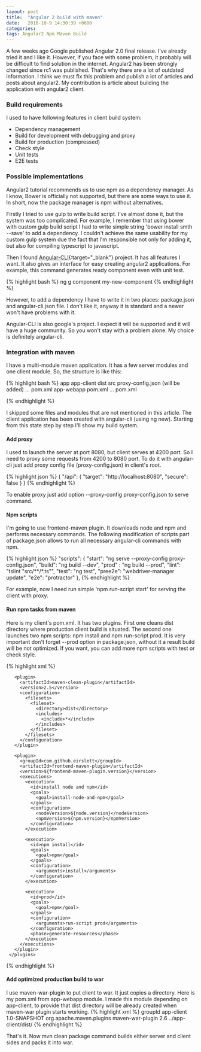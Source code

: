 ```yaml
---
layout: post
title:  "Angular 2 build with maven"
date:   2016-10-9 14:30:39 +0600
categories:
tags: Angular2 Npm Maven Build
---
```


A few weeks ago Google published Angular 2.0 final release. I've already tried it and I like it. However, if you 
face with some problem, it probably will be difficult to find solution in the internet. Angular2 has been strongly changed 
since rc1 was published. That's why there are a lot of outdated information. I think we must fix this problem and 
publish a lot of articles and posts about angular2. My contribution is article about building the application with 
angular2 client. 

 
### Build requirements

I used to have following features in client build system:

* Dependency management
* Build for development with debugging and proxy
* Build for production (compressed)
* Check style
* Unit tests
* E2E tests

### Possible implementations

Angular2 tutorial recommends us to use npm as a dependency manager. As I know, Bower is officially not supported,
but there are some ways to use it. In short, now the package manager is npm without alternatives.

Firstly I tried to use gulp to write build script. I've almost done it, but the system was too complicated. 
For example, I remember that using bower with custom gulp build script I had to write simple string 
'bower install smth --save' to add a
dependency. I couldn't achieve the same usability for my custom gulp system due the fact that I'm responsible not only 
for adding it, but also for compiling typescript to javascript.

Then I found [Angular-CLI][angularCli]{:target="_blank"} project. It has all features I want. It also gives an 
interface for easy creating angular2 applications. For example, this command generates ready component even 
with unit test.
 
 {% highlight bash %}
 ng g component my-new-component
 {% endhighlight %}
 
 However, to add a dependency I have to write it in two places: package.json and angular-cli.json file. 
 I don't like it, anyway it is standard and a newer won't have problems with it.
 
 Angular-CLI is also google's project. I expect it will be supported and it will have a huge community. So you won't 
  stay with a problem alone. My choice is definitely angular-cli.

### Integration with maven

I have a multi-module maven application. It has a few server modules and one client module. So, the structure is like 
this:

 {% highlight bash %}
 app
    app-client
        dist 
        src
        proxy-config.json (will be added)
        ...
        pom.xml
    app-webapp
        pom.xml
    ...
    pom.xml
    
 {% endhighlight %}
 
 I skipped some files and modules that are not mentioned in this article. The client application has been
 created with angular-cli (using ng new). Starting from this state step by step I'll show my build system.

#### Add proxy 

I used to launch the server at port 8080, but client serves at 4200 port. So I need to proxy some requests 
from 4200 to
8080 port. To do it with angular-cli just add proxy config file (proxy-config.json) in client's root.

  {% highlight json %}
{
  "/api": {
    "target": "http://localhost:8080",
    "secure": false
  }
}
   {% endhighlight %}
   
To enable proxy just add option --proxy-config proxy-config.json to serve command.
   
#### Npm scripts
   
   I'm going to use frontend-maven plugin. It downloads node and npm and performs
 necessary commands. The following modification of scripts part of package.json allows 
 to run all necessary angular-cli commands with npm.

  {% highlight json %}
 "scripts": {
     "start": "ng serve --proxy-config proxy-config.json",
     "build": "ng build --dev",
     "prod" : "ng build --prod",
     "lint": "tslint \"src/**/*.ts\"",
     "test": "ng test",
     "pree2e": "webdriver-manager update",
     "e2e": "protractor"
   },
   {% endhighlight %}
   
   For example, now I need run simple 'npm run-script start' for serving the client with proxy.
   
 
#### Run npm tasks from maven
 
 Here is my client's pom.xml. It has two plugins. First one cleans dist directory where production client build 
 is situated. The second one launches two npm scripts: npm install and npm run-script prod. 
  It is very important don't forget --prod option in package.json, without it a result build will be not optimized.
   If you want, you can add more npm scripts with test or check style. 
 
 {% highlight xml %}
 <build>
     <plugins>
 
       <plugin>
         <artifactId>maven-clean-plugin</artifactId>
         <version>2.5</version>
         <configuration>
           <filesets>
             <fileset>
               <directory>dist</directory>
               <includes>
                 <include>*</include>
               </includes>
             </fileset>
           </filesets>
         </configuration>
       </plugin>
 
       <plugin>
         <groupId>com.github.eirslett</groupId>
         <artifactId>frontend-maven-plugin</artifactId>
         <version>${frontend-maven-plugin.version}</version>
         <executions>
           <execution>
             <id>install node and npm</id>
             <goals>
               <goal>install-node-and-npm</goal>
             </goals>
             <configuration>
               <nodeVersion>${node.version}</nodeVersion>
               <npmVersion>${npm.version}</npmVersion>
             </configuration>
           </execution>
 
           <execution>
             <id>npm install</id>
             <goals>
               <goal>npm</goal>
             </goals>
             <configuration>
               <arguments>install</arguments>
             </configuration>
           </execution>
 
           <execution>
             <id>prod</id>
             <goals>
               <goal>npm</goal>
             </goals>
             <configuration>
               <arguments>run-script prod</arguments>
             </configuration>
             <phase>generate-resources</phase>
           </execution>
         </executions>
       </plugin>
     </plugins>
   </build>
    {% endhighlight %}

#### Add optimized production build to war

I use maven-war-plugin to put client to war. It just copies a directory. Here is my pom.xml from app-webapp module. 
I made this module depending on app-client, to provide that dist directory will be already created when 
maven-war plugin starts working. 
 {% highlight xml %}
<dependencies>
                <dependency>
                    <groupId>groupId</groupId>
                    <artifactId>app-client</artifactId>
                    <version>1.0-SNAPSHOT</version>
                </dependency>
            </dependencies>
            <build>
                <plugins>
                    <plugin>
                        <groupId>org.apache.maven.plugins</groupId>
                        <artifactId>maven-war-plugin</artifactId>
                        <version>2.6</version>
                        <configuration>
                            <webResources>
                                <resource>
                                    <!-- this is relative to the pom.xml directory -->
                                    <directory>../app-client/dist/</directory>
                                </resource>
                            </webResources>
                        </configuration>
                    </plugin>
                </plugins>
            </build>
 {% endhighlight %}

That's it. Now mvn clean package command builds either server and client sides and packs it into war. 

[angularCli]: https://github.com/angular/angular-cli